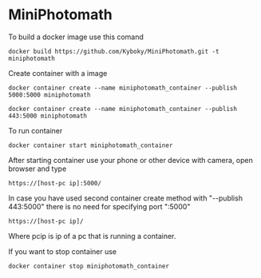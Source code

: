 # MiniPhotomath

To build a docker image use this comand

	docker build https://github.com/Kyboky/MiniPhotomath.git -t miniphotomath
	
Create container with a image

	docker container create --name miniphotomath_container --publish 5000:5000 miniphotomath
  
    docker container create --name miniphotomath_container --publish 443:5000 miniphotomath

To run container

	docker container start miniphotomath_container
	
After starting container use your phone or other device with camera, open browser and type

	https://[host-pc ip]:5000/

In case you have used second container create method with "--publish 443:5000" there is no need for specifying port ":5000"

    https://[host-pc ip]/

Where pcip is ip of a pc that is running a container.

If you want to stop container use 

	docker container stop miniphotomath_container
  


	
